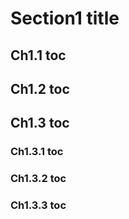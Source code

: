 # Section1 title

## Ch1.1 toc

## Ch1.2 toc

## Ch1.3 toc

### Ch1.3.1 toc

### Ch1.3.2 toc

### Ch1.3.3 toc